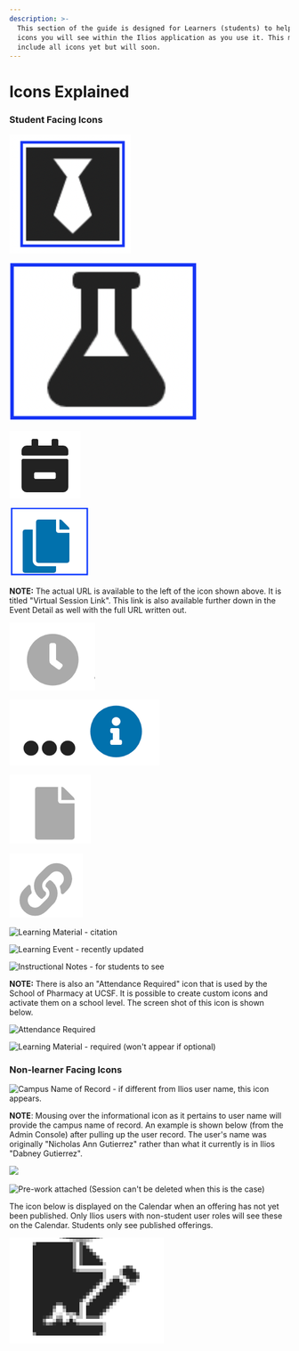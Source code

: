 ```yaml
---
description: >-
  This section of the guide is designed for Learners (students) to help explain
  icons you will see within the Ilios application as you use it. This may not
  include all icons yet but will soon.
---
```


# Icons Explained

### Student Facing Icons

![Special Attire Required](../images/spec_attire_req.png)

![Special Equipment Required](../images/spec_equip_needed.png)

![Supplemental Curriculum](../images/icon3.png)

![Copy Virtual Meeting Link to Clipboard](../images/copy_to_clipboard.png)

**NOTE:** The actual URL is available to the left of the icon shown above. It is titled "Virtual Session Link". This link is also available further down in the Event Detail as well with the full URL written out.

![Learning Material - Not Available Yet](../images/not_avail_yet.png)

![More Information - click to see](../images/more_info.png)

![Learning Material - file](<../.gitbook/assets/lm_file.png>)

![Learning Material - link](<../.gitbook/assets/lm_link.png>)

![Learning Material - citation](<../.gitbook/assets/lm\_citation (1).png>)

![Learning Event - recently updated](../.gitbook/assets/recently\_updated.png)

![Instructional Notes - for students to see](../.gitbook/assets/inst\_notes.png)

**NOTE:** There is also an "Attendance Required" icon that is used by the School of Pharmacy at UCSF. It is possible to create custom icons and activate them on a school level. The screen shot of this icon is shown below.

![Attendance Required](../.gitbook/assets/att\_req.png)

![Learning Material - required (won't appear if optional)](../.gitbook/assets/lm\_reqd.png)

### Non-learner Facing Icons

![Campus Name of Record - if different from Ilios user name, this icon appears.](../.gitbook/assets/campus\_name.png)

**NOTE**: Mousing over the informational icon as it pertains to user name will provide the campus name of record. An example is shown below (from the Admin Console) after pulling up the user record. The user's name was originally "Nicholas Ann Gutierrez" rather than what it currently is in Ilios "Dabney Gutierrez".

![](../.gitbook/assets/campus\_name\_2.png)

![Pre-work attached (Session can't be deleted when this is the case)](../.gitbook/assets/pre-work\_icon.png)

The icon below is displayed on the Calendar when an offering has not yet been published. Only Ilios users with non-student user roles will see these on the Calendar. Students only see published offerings.

![Unpublished Offering on Calendar](<../.gitbook/assets/Screen Shot 2022-02-17 at 4.15.55 PM.png>)

